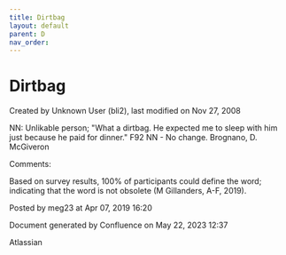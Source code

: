 ```yaml
---
title: Dirtbag
layout: default
parent: D
nav_order:
---
```


# Dirtbag

Created by  Unknown User (bli2), last modified on Nov 27, 2008

NN: Unlikable person; &quot;What a dirtbag. He expected me to sleep with him just because he paid for dinner.&quot; F92 NN - No change. Brognano, D. McGiveron

Comments:

Based on survey results, 100% of participants could define the word; indicating that the word is not obsolete (M Gillanders, A-F, 2019).

Posted by meg23 at Apr 07, 2019 16:20

Document generated by Confluence on May 22, 2023 12:37

Atlassian
